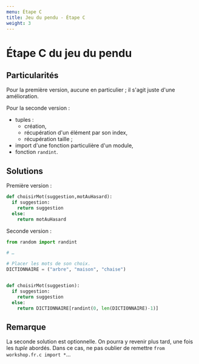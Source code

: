 ```yaml
---
menu: Étape C
title: Jeu du pendu - Étape C
weight: 3
---
```


# Étape C du jeu du pendu

## Particularités

Pour la première version, aucune en particulier ; il s'agit juste d'une amélioration.

Pour la seconde version :

- tuples :
  - création,
  - récupération d'un élément par son index,
  - récupération taille ;
- import d'une fonction particulière d'un module,
- fonction `randint`.

## Solutions

Première version :

```python
def choisirMot(suggestion,motAuHasard):
  if suggestion:
    return suggestion
  else:
    return motAuHasard
```

Seconde version :

```python
from random import randint

# …

# Placer les mots de son choix.
DICTIONNAIRE = ("arbre", "maison", "chaise")


def choisirMot(suggestion):
  if suggestion:
    return suggestion
  else:
    return DICTIONNAIRE[randint(0, len(DICTIONNAIRE)-1)]
```

## Remarque

La seconde solution est optionnelle. On pourra y revenir plus tard, une fois les *tuple* abordés. Dans ce cas, ne pas oublier de remettre `from workshop.fr.c import *`…